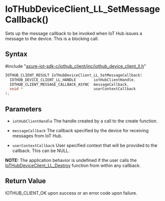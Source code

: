 # IoTHubDeviceClient_LL_SetMessageCallback()

Sets up the message callback to be invoked when IoT Hub issues a message to the device. This is a blocking call.

## Syntax

\#include "[azure-iot-sdk-c/iothub_client/inc/iothub_device_client_ll.h](../iothub-device-client-ll-h.md)"  
```C
IOTHUB_CLIENT_RESULT IoTHubDeviceClient_LL_SetMessageCallback(
  IOTHUB_DEVICE_CLIENT_LL_HANDLE        iotHubClientHandle,
  IOTHUB_CLIENT_MESSAGE_CALLBACK_ASYNC  messageCallback,
  void *                                userContextCallback
);
```

## Parameters
* `iotHubClientHandle` The handle created by a call to the create function. 

* `messageCallback` The callback specified by the device for receiving messages from IoT Hub. 

* `userContextCallback` User specified context that will be provided to the callback. This can be NULL.

**NOTE:** The application behavior is undefined if the user calls the [IoTHubDeviceClient_LL_Destroy](../iothub-device-client-ll-h/iothubdeviceclient-ll-destroy.md) function from within any callback.

## Return Value
IOTHUB_CLIENT_OK upon success or an error code upon failure.

